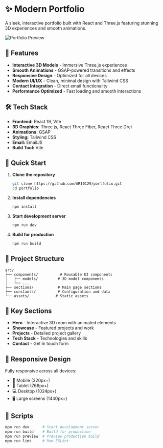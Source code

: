 # ✨ Modern Portfolio

A sleek, interactive portfolio built with React and Three.js featuring stunning 3D experiences and smooth animations.

![Portfolio Preview](./public/images/readme.png)

## 🚀 Features

- **Interactive 3D Models** - Immersive Three.js experiences
- **Smooth Animations** - GSAP-powered transitions and effects
- **Responsive Design** - Optimized for all devices
- **Modern UI/UX** - Clean, minimal design with Tailwind CSS
- **Contact Integration** - Direct email functionality
- **Performance Optimized** - Fast loading and smooth interactions

## 🛠️ Tech Stack

- **Frontend:** React 19, Vite
- **3D Graphics:** Three.js, React Three Fiber, React Three Drei
- **Animations:** GSAP
- **Styling:** Tailwind CSS
- **Email:** EmailJS
- **Build Tool:** Vite

## 🎯 Quick Start

1. **Clone the repository**

   ```bash
   git clone https://github.com/AR10129/portfolio.git
   cd portfolio
   ```

2. **Install dependencies**

   ```bash
   npm install
   ```

3. **Start development server**

   ```bash
   npm run dev
   ```

4. **Build for production**
   ```bash
   npm run build
   ```

## 📂 Project Structure

```
src/
├── components/          # Reusable UI components
│   ├── models/         # 3D model components
│   └── ...
├── sections/           # Main page sections
├── constants/          # Configuration and data
└── assets/            # Static assets
```

## 🎨 Key Sections

- **Hero** - Interactive 3D room with animated elements
- **Showcase** - Featured projects and work
- **Projects** - Detailed project gallery
- **Tech Stack** - Technologies and skills
- **Contact** - Get in touch form

## 📱 Responsive Design

Fully responsive across all devices:

- 📱 Mobile (320px+)
- 📱 Tablet (768px+)
- 💻 Desktop (1024px+)
- 🖥️ Large screens (1440px+)

## 🔧 Scripts

```bash
npm run dev      # Start development server
npm run build    # Build for production
npm run preview  # Preview production build
npm run lint     # Run ESLint
```
